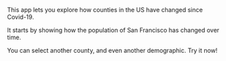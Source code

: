 This app lets you explore how counties in the US have changed since Covid-19.

It starts by showing how the population of San Francisco has changed over time.

You can select another county, and even another demographic. Try it now!
